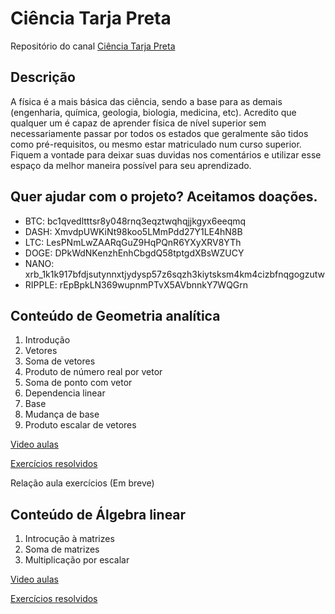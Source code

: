 # Ciência Tarja Preta

Repositório do canal [Ciência Tarja Preta](https://www.youtube.com/cienciatarjapreta)

## Descrição

A física é a mais básica das ciência, sendo a base para as demais (engenharia, química, geologia, biologia, medicina, etc). Acredito que qualquer um é capaz de aprender física de nível superior sem necessariamente passar por todos os estados que geralmente são tidos como pré-requisitos, ou mesmo estar matriculado num curso superior. Fiquem a vontade para deixar suas duvidas nos comentários e utilizar esse espaço da melhor maneira possível para seu aprendizado.

## Quer ajudar com o projeto? Aceitamos doações.

- BTC: bc1qvedltttsr8y048rnq3eqztwqhqjjkgyx6eeqmq 
- DASH: XmvdpUWKiNt98koo5LMmPdd27Y1LE4hN8B
- LTC: LesPNmLwZAARqGuZ9HqPQnR6YXyXRV8YTh
- DOGE: DPkWdNKenzhEnhCbgdQ58tptgdXBsWZUCY
- NANO: xrb_1k1k917bfdjsutynnxtjydysp57z6sqzh3kiytsksm4km4cizbfnqgogzutw
- RIPPLE: rEpBpkLN369wupnmPTvX5AVbnnkY7WQGrn

## Conteúdo de Geometria analítica
1. Introdução
2. Vetores
3. Soma de vetores
4. Produto de número real por vetor
5. Soma de ponto com vetor
6. Dependencia linear
7. Base
8. Mudança de base
9. Produto escalar de vetores

[Video aulas](https://www.youtube.com/playlist?list=PLcWxbYgMH8x_e61RzeNISIiDYwYhDbNrx)

[Exercícios resolvidos](https://www.youtube.com/playlist?list=PLcWxbYgMH8x8xbCLHJTGuXb7R-t7EZljU)

Relação aula exercícios (Em breve)

## Conteúdo de Álgebra linear
1. Introcução à matrizes
2. Soma de matrizes
3. Multiplicação por escalar

[Video aulas](https://www.youtube.com/playlist?list=PLcWxbYgMH8x99VtbZd02Op-7dpjs3qy1m)

[Exercícios resolvidos](https://www.youtube.com/playlist?list=PLcWxbYgMH8x9uYTRlc5ObX77lsjArTHvb)
